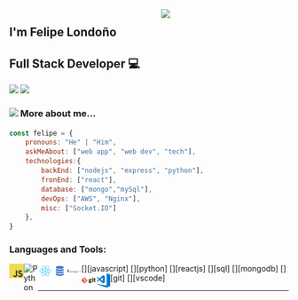 <img align='right' src="https://media.giphy.com/media/M9gbBd9nbDrOTu1Mqx/giphy.gif" width="230">

## I'm Felipe Londoño 
## Full Stack Developer 💻

[![](https://img.shields.io/badge/LinkedIn-blue)](https://www.linkedin.com/in/felipe-londono/)
[![](https://img.shields.io/badge/Gmail-red)](mailto:felipe.londono.montes@gmail.com)


### <img src="https://media.giphy.com/media/VgCDAzcKvsR6OM0uWg/giphy.gif" width="50"> More about me...  

```javascript
const felipe = {
    pronouns: "He" | "Him",
    askMeAbout: ["web app", "web dev", "tech"],
    technologies:{
        backEnd: ["nodejs", "express", "python"],
        fronEnd: ["react"],
        database: ["mongo","mySql"],
        devOps: ["AWS", "Nginx"],
        misc: ["Socket.IO"]
    },
}
```
### Languages and Tools:
[<img align="left" alt="JavaScript" width="26px" src="https://raw.githubusercontent.com/github/explore/80688e429a7d4ef2fca1e82350fe8e3517d3494d/topics/javascript/javascript.png" />][javascript]
[<img align="left" alt="Python" width="26px" src="https://i.imgur.com/WyTZyyA.png"/>][python]
[<img align="left" alt="React" width="26px" src="https://raw.githubusercontent.com/github/explore/80688e429a7d4ef2fca1e82350fe8e3517d3494d/topics/react/react.png" />][reactjs]
[<img align="left" alt="SQL" width="26px" src="https://raw.githubusercontent.com/github/explore/80688e429a7d4ef2fca1e82350fe8e3517d3494d/topics/sql/sql.png" />][sql]
[<img align="left" alt="MongoDB" width="26px" src="https://raw.githubusercontent.com/github/explore/80688e429a7d4ef2fca1e82350fe8e3517d3494d/topics/mongodb/mongodb.png" />][mongodb]
[<img align="left" alt="Git" width="26px" src="https://raw.githubusercontent.com/github/explore/80688e429a7d4ef2fca1e82350fe8e3517d3494d/topics/git/git.png" />][git]
[<img align="left" alt="Visual Studio Code" width="26px" src="https://raw.githubusercontent.com/github/explore/80688e429a7d4ef2fca1e82350fe8e3517d3494d/topics/visual-studio-code/visual-studio-code.png" />][vscode]


---
